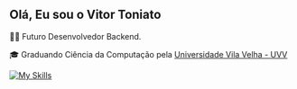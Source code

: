 ## Olá, Eu sou o Vitor Toniato
<p>👨‍💻 Futuro Desenvolvedor Backend.
<p>🎓 Graduando Ciência da Computação pela <a href="https://uvv.br/" target="black_">Universidade Vila Velha - UVV</a></p>

[![My Skills](https://skillicons.dev/icons?i=py)](https://skillicons.dev)
